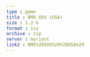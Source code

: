 ```yaml
---
type : game
title : BMX XXX (USA)
size : 1.2 G
format : iso
archive : zip
server : myrient
link2 : BMX%20XXX%20%28USA%29
---
```

